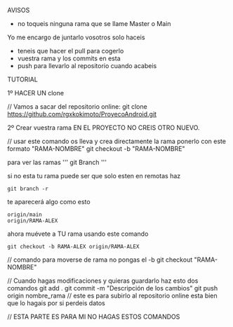 AVISOS 
- no toqueis ninguna rama que se llame Master o Main

Yo me encargo de juntarlo vosotros solo haceis 
- teneis que hacer el pull para cogerlo
- vuestra rama y los commits en esta 
- push para llevarlo al repositorio cuando acabeis 

TUTORIAL 

1º HACER UN clone

// Vamos a sacar del repositorio online:
git clone https://github.com/rgxkokimoto/ProyecoAndroid.git

2º Crear vuestra rama EN EL PROYECTO NO CREIS OTRO NUEVO.

// usar este comando os lleva y crea directamente la rama ponerlo con este formato "RAMA-NOMBRE"
git checkout -b "RAMA-NOMBRE"

para ver las ramas
'''
git Branch 
'''

si no esta tu rama puede ser que solo esten en remotas haz 
```
git branch -r
```

te aparecerá algo como esto
```
origin/main
origin/RAMA-ALEX
```

ahora muévete a TU rama usando este comando
```
git checkout -b RAMA-ALEX origin/RAMA-ALEX
```

// comando para moverse de rama no pongas el -b 
git checkout "RAMA-NOMBRE"

// Cuando hagas modificaciones y quieras guardarlo haz esto dos comandos 
git add .
git commit -m "Descripción de los cambios"
git push origin nombre_rama // este es para subirlo al repositorio online esta bien que lo hagais por si perdeis datos 


// ESTA PARTE ES PARA MI NO HAGAS ESTOS COMANDOS 
